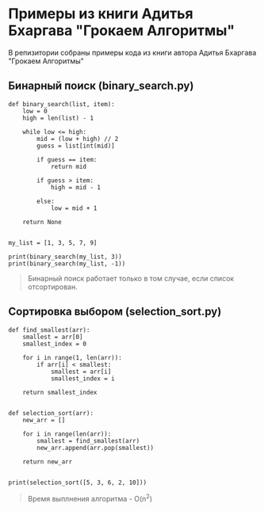 # Примеры из книги Адитья Бхаргава "Грокаем Алгоритмы"

В репизитории собраны примеры кода из книги автора Адитья Бхаргава "Грокаем Алгоритмы"

## Бинарный поиск (binary_search.py)

```
def binary_search(list, item):
    low = 0
    high = len(list) - 1

    while low <= high:
        mid = (low + high) // 2
        guess = list[int(mid)]
        
        if guess == item:
            return mid
        
        if guess > item:
            high = mid - 1
        
        else:
            low = mid + 1
    
    return None


my_list = [1, 3, 5, 7, 9]

print(binary_search(my_list, 3))
print(binary_search(my_list, -1))

```

> Бинарный поиск работает только в том случае, если список отсортирован.

## Сортировка выбором (selection_sort.py)

```
def find_smallest(arr):
    smallest = arr[0]
    smallest_index = 0

    for i in range(1, len(arr)):
        if arr[i] < smallest:
            smallest = arr[i]
            smallest_index = i

    return smallest_index


def selection_sort(arr):
    new_arr = []

    for i in range(len(arr)):
        smallest = find_smallest(arr)
        new_arr.append(arr.pop(smallest))

    return new_arr


print(selection_sort([5, 3, 6, 2, 10]))

```

> Время выплнения алгоритма - O(n<sup>2</sup>)

